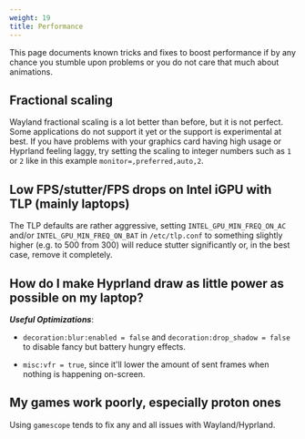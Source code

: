 ```yaml
---
weight: 19
title: Performance
---
```


This page documents known tricks and fixes to boost performance if by any chance
you stumble upon problems or you do not care that much about animations.

## Fractional scaling

Wayland fractional scaling is a lot better than before, but it is not perfect.
Some applications do not support it yet or the support is experimental at best.
If you have problems with your graphics card having high usage or Hyprland
feeling laggy, try setting the scaling to integer numbers such as `1` or `2`
like in this example `monitor=,preferred,auto,2`.

## Low FPS/stutter/FPS drops on Intel iGPU with TLP (mainly laptops)

The TLP defaults are rather aggressive, setting `INTEL_GPU_MIN_FREQ_ON_AC`
and/or `INTEL_GPU_MIN_FREQ_ON_BAT` in `/etc/tlp.conf` to something slightly
higher (e.g. to 500 from 300) will reduce stutter significantly or, in the best
case, remove it completely.

## How do I make Hyprland draw as little power as possible on my laptop?

**_Useful Optimizations_**:

- `decoration:blur:enabled = false` and `decoration:drop_shadow = false` to disable
  fancy but battery hungry effects.

- `misc:vfr = true`, since it'll lower the amount of sent frames when nothing is
  happening on-screen.

## My games work poorly, especially proton ones

Using `gamescope` tends to fix any and all issues with Wayland/Hyprland.
